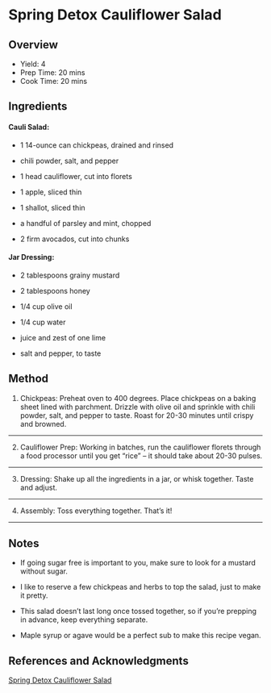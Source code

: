# Spring Detox Cauliflower Salad

## Overview

- Yield: 4
- Prep Time: 20 mins
- Cook Time: 20 mins

## Ingredients

#### Cauli Salad:

- 1 14-ounce can chickpeas, drained and rinsed

- chili powder, salt, and pepper

- 1 head cauliflower, cut into florets

- 1 apple, sliced thin

- 1 shallot, sliced thin

- a handful of parsley and mint, chopped

- 2 firm avocados, cut into chunks

#### Jar Dressing:

- 2 tablespoons grainy mustard

- 2 tablespoons honey

- 1/4 cup olive oil

- 1/4 cup water

- juice and zest of one lime

- salt and pepper, to taste

## Method

1. Chickpeas: Preheat oven to 400 degrees. Place chickpeas on a baking sheet lined with parchment. Drizzle with olive oil and sprinkle with chili powder, salt, and pepper to taste. Roast for 20-30 minutes until crispy and browned.
---

2. Cauliflower Prep: Working in batches, run the cauliflower florets through a food processor until you get “rice” – it should take about 20-30 pulses.
---

3. Dressing: Shake up all the ingredients in a jar, or whisk together. Taste and adjust.
---

4. Assembly: Toss everything together. That’s it!
---


## Notes

- If going sugar free is important to you, make sure to look for a mustard without sugar.

- I like to reserve a few chickpeas and herbs to top the salad, just to make it pretty.

- This salad doesn’t last long once tossed together, so if you’re prepping in advance, keep everything separate.

- Maple syrup or agave would be a perfect sub to make this recipe vegan.

## References and Acknowledgments

[Spring Detox Cauliflower Salad](https://pinchofyum.com/spring-detox-cauliflower-salad)
